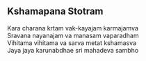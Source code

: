 ## Kshamapana Stotram


Kara charana krtam vak-kayajam karmajamva  
Sravana nayanajam va manasam vaparadham  
Vihitama vihitama va sarva metat kshamasva  
Jaya jaya karunabdhae sri mahadeva sambho

